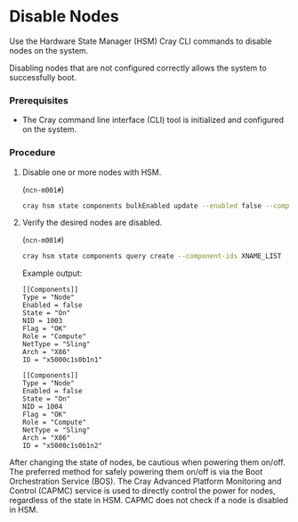 # Disable Nodes

Use the Hardware State Manager \(HSM\) Cray CLI commands to disable nodes on the system.

Disabling nodes that are not configured correctly allows the system to successfully boot.

### Prerequisites

- The Cray command line interface \(CLI\) tool is initialized and configured on the system.

### Procedure

1.  Disable one or more nodes with HSM.

    (`ncn-m001#`)
    ```bash
    cray hsm state components bulkEnabled update --enabled false --component-ids XNAME_LIST
    ```

2.  Verify the desired nodes are disabled.

    (`ncn-m001#`)
    ```bash
    cray hsm state components query create --component-ids XNAME_LIST
    ```

    Example output:

    ```
    [[Components]]
    Type = "Node"
    Enabled = false
    State = "On"
    NID = 1003
    Flag = "OK"
    Role = "Compute"
    NetType = "Sling"
    Arch = "X86"
    ID = "x5000c1s0b1n1"

    [[Components]]
    Type = "Node"
    Enabled = false
    State = "On"
    NID = 1004
    Flag = "OK"
    Role = "Compute"
    NetType = "Sling"
    Arch = "X86"
    ID = "x5000c1s0b1n2"
    ```

After changing the state of nodes, be cautious when powering them on/off. The preferred method for safely powering them on/off is via the Boot Orchestration Service \(BOS\). The Cray Advanced Platform Monitoring and Control \(CAPMC\) service is used to directly control the power for nodes, regardless of the state in HSM. CAPMC does not check if a node is disabled in HSM.

